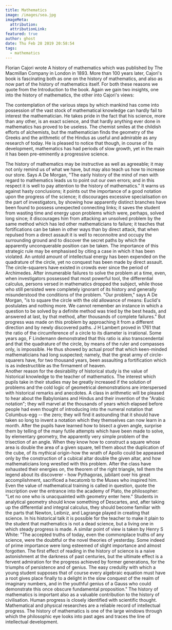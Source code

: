 ```yaml
---
title: Mathematics
image: /images/sea.jpg
imageMeta:
  attribution:
  attributionLink:
featured: true
author: ghost
date: Thu Feb 28 2019 20:58:54
tags:
  - mathematics
---
```



Florian Cajori wrote <span class="tempest">A history of mathematics</span> which was published by The Macmillan Company in London in 1893. More than 100 years later, Cajori's book is fascinating both as one on the history of mathematics, and also as now part of the history of mathematics itself. For both these reasons we quote from the Introduction to the book. Again we gain two insights, one into the history of mathematics, the other into Cajori's views:  

The contemplation of the various steps by which mankind has come into possession of the vast stock of mathematical knowledge can hardly fail to interest the mathematician. He takes pride in the fact that his science, more than any other, is an exact science, and that hardly anything ever done in mathematics has proved to be useless. The chemist smiles at the childish efforts of alchemists, but the mathematician finds the geometry of the Greeks and the arithmetic of the Hindus as useful and admirable as any research of today. He is pleased to notice that though, in course of its development, mathematics has had periods of slow growth, yet in the main it has been pre-eminently a progressive science.  

The history of mathematics may be instructive as well as agreeable; it may not only remind us of what we have, but may also teach us how to increase our store. Says A De Morgan, "The early history of the mind of men with regard to mathematics leads us to point out our own errors; and in this respect it is well to pay attention to the history of mathematics." It warns us against hasty conclusions; it points out the importance of a good notation upon the progress of the science; it discourages excessive specialisation on the part of investigators, by showing how apparently distinct branches have been found to possess unexpected connecting links; it saves the student from wasting time and energy upon problems which were, perhaps, solved long since; it discourages him from attacking an unsolved problem by the same method which has led other mathematicians to failure; it teaches that fortifications can be taken in other ways than by direct attack, that when repulsed from a direct assault it is well to reconnoitre and occupy the surrounding ground and to discover the secret paths by which the apparently unconquerable position can be taken. The importance of this strategic rule may be emphasised by citing a case in which it has been violated. An untold amount of intellectual energy has been expended on the quadrature of the circle, yet no conquest has been made by direct assault. The circle-squarers have existed in crowds ever since the period of Archimedes. After innumerable failures to solve the problem at a time, even, when investigators possessed that most powerful tool, the differential calculus, persons versed in mathematics dropped the subject, while those who still persisted were completely ignorant of its history and generally misunderstood the conditions of the problem. "Our problem," says A De Morgan, "is to square the circle with the old allowance of means: Euclid's postulates and nothing more. We cannot remember an instance in which a question to be solved by a definite method was tried by the best heads, and answered at last, by that method, after thousands of complete failures." But progress was made on this problem by approaching it from a different direction and by newly discovered paths. J H Lambert proved in 1761 that the ratio of the circumference of a circle to its diameter is irrational. Some years ago, F Lindemann demonstrated that this ratio is also transcendental and that the quadrature of the circle, by means of the ruler and compasses only, is impossible. He thus showed by actual proof that which keen-minded mathematicians had long suspected; namely, that the great army of circle-squarers have, for two thousand years, been assaulting a fortification which is as indestructible as the firmament of heaven.  
Another reason for the desirability of historical study is the value of historical knowledge to the teacher of mathematics. The interest which pupils take in their studies may be greatly increased if the solution of problems and the cold logic of geometrical demonstrations are interspersed with historical remarks and anecdotes. A class in arithmetic will be pleased to hear about the Babylonians and Hindus and their invention of the "Arabic notation"; they will marvel at the thousands of years which elapsed before people had even thought of introducing into the numeral notation that Columbus-egg -- the zero; they will find it astounding that it should have taken so long to invent a notation which they themselves can now learn in a month. After the pupils have learned how to bisect a given angle, surprise them by telling of the many futile attempts which have been made to solve, by elementary geometry, the apparently very simple problem of the trisection of an angle. When they know how to construct a square whose area is double the area of a given square, tell them about the duplication of the cube, of its mythical origin-how the wrath of Apollo could be appeased only by the construction of a cubical altar double the given altar, and how mathematicians long wrestled with this problem. After the class have exhausted their energies on, the theorem of the right triangle, tell them the legend about its discoverer - how Pythagoras, jubilant over his great accomplishment, sacrificed a hecatomb to the Muses who inspired him. Even the value of mathematical training is called in question, quote the inscription over the entrance into the academy of Plato, the philosopher: "Let no one who is unacquainted with geometry enter here." Students in analytical geometry should know something of Descartes, and, after taking up the differential and integral calculus, they should become familiar with the parts that Newton, Leibniz, and Lagrange played in creating that science. In his historical talk it is possible for the teacher to make it plain to the student that mathematics is not a dead science, but a living one in which steady progress is made. A similar point of view is taken by Henry S White: "The accepted truths of today, even the commonplace truths of any science, were the doubtful or the novel theories of yesterday. Some indeed of prime importance were long esteemed of slight importance and almost forgotten. The first effect of reading in the history of science is a naive astonishment at the darkness of past centuries, but the ultimate effect is a fervent admiration for the progress achieved by former generations, for the triumphs of persistence and of genius. The easy credulity with which a young student supposes that of course every algebraic equation must have a root gives place finally to a delight in the slow conquest of the realm of imaginary numbers, and in the youthful genius of a Gauss who could demonstrate this once obscure fundamental proposition." The history of mathematics is important also as a valuable contribution to the history of civilisation. Human progress is closely identified with scientific thought. Mathematical and physical researches are a reliable record of intellectual progress. The history of mathematics is one of the large windows through which the philosophic eye looks into past ages and traces the line of intellectual development.
